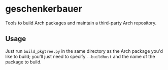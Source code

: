 # geschenkerbauer

Tools to build Arch packages and maintain a third-party Arch repository.

## Usage
Just run `build_pkgtree.py` in the same directory as the Arch package you'd
like to build; you'll just need to specify `--buildhost` and the name of the
package to build.
